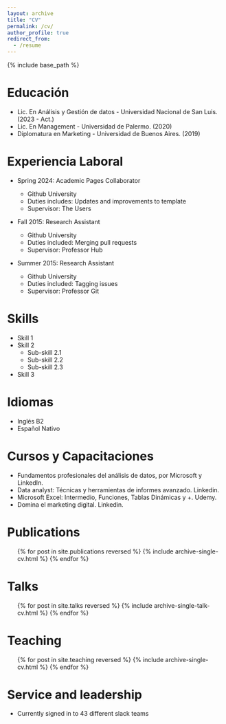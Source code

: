 ```yaml
---
layout: archive
title: "CV"
permalink: /cv/
author_profile: true
redirect_from:
  - /resume
---
```


{% include base_path %}

Educación
======
* Lic. En Análisis y Gestión de datos - Universidad Nacional de San Luis. (2023 - Act.)
* Lic. En Management - Universidad de Palermo. (2020)
* Diplomatura en Marketing - Universidad de Buenos Aires. (2019)


Experiencia Laboral
======
* Spring 2024: Academic Pages Collaborator
  * Github University
  * Duties includes: Updates and improvements to template
  * Supervisor: The Users

* Fall 2015: Research Assistant
  * Github University
  * Duties included: Merging pull requests
  * Supervisor: Professor Hub

* Summer 2015: Research Assistant
  * Github University
  * Duties included: Tagging issues
  * Supervisor: Professor Git
  
Skills
======
* Skill 1
* Skill 2
  * Sub-skill 2.1
  * Sub-skill 2.2
  * Sub-skill 2.3
* Skill 3

Idiomas
======
* Inglés B2
* Español Nativo

Cursos y Capacitaciones
======
* Fundamentos profesionales del análisis de datos, por Microsoft y LinkedIn. 
* Data analyst: Técnicas y herramientas de informes avanzado. Linkedin.
* Microsoft Excel: Intermedio, Funciones, Tablas Dinámicas y +. Udemy.
* Domina el marketing digital. Linkedin.

Publications
======
  <ul>{% for post in site.publications reversed %}
    {% include archive-single-cv.html %}
  {% endfor %}</ul>
  
Talks
======
  <ul>{% for post in site.talks reversed %}
    {% include archive-single-talk-cv.html  %}
  {% endfor %}</ul>
  
Teaching
======
  <ul>{% for post in site.teaching reversed %}
    {% include archive-single-cv.html %}
  {% endfor %}</ul>
  
Service and leadership
======
* Currently signed in to 43 different slack teams
